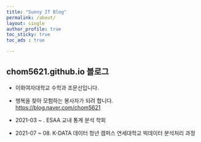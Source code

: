 ```yaml
---
title: "Sunny IT Blog"
permalink: /about/
layout: single
author_profile: true
toc_sticky: true
toc_ads : true

---
```




## chom5621.github.io 블로그

* 이화여자대학교 수학과 조문선입니다.
* 행복을 찾아 모험하는 봉사자가 되려 합니다. <https://blog.naver.com/chom5621>

* 2021-03 ~ . ESAA 교내 통계 분석 학회
* 2021-07 ~ 08. K-DATA 데이터 청년 캠퍼스 연세대학교 빅데이터 분석처리 과정

